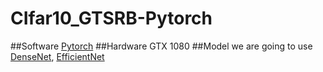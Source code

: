 # CIfar10_GTSRB-Pytorch

##Software
[Pytorch](https://pytorch.org/)
##Hardware
GTX 1080
##Model we are going to use
[DenseNet](https://arxiv.org/abs/1608.06993), [EfficientNet](https://arxiv.org/abs/1905.11946)
